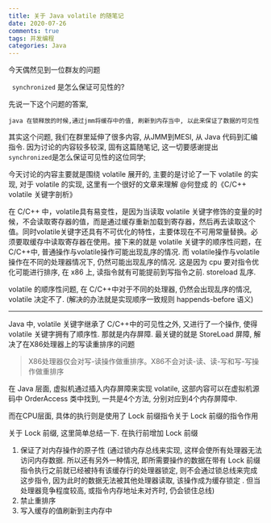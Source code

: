 ```yaml
---
title: 关于 Java volatile 的随笔记
date: 2020-07-26
comments: true
tags: 并发编程
categories: Java
---
```


今天偶然见到一位群友的问题

`` synchronized`` 是怎么保证可见性的?

先说一下这个问题的答案, 

``java 在锁释放的时候,通过jmm将缓存中的值, 刷新到内存当中, 以此来保证了数据的可见性``

<!-- more -->

其实这个问题, 我们在群里延伸了很多内容, 从JMM到MESI, 从 Java 代码到汇编指令. 因为讨论的内容较多较深, 固有这篇随笔记, 这一切要感谢提出 ``synchronized``是怎么保证可见性的这位同学;





今天讨论的内容主要就是围绕 volatile 展开的, 主要的是讨论了一下 volatile 的实现, 对于 volatile 的实现, 这里有一个很好的文章来理解 @何登成 的《C/C++ volatile 关键字剖析》



在 C/C++ 中，volatile具有易变性，是因为当读取 volatile 关键字修饰的变量的时候，不会读取寄存器的值，而是通过缓存重新加载到寄存器，然后再去读取这个值。同时volatile关键字还具有不可优化的特性，主要体现在不可用常量替换。必须要取缓存中读取寄存器在使用。接下来的就是 volatile 关键字的顺序性问题，在 C/C++中, 普通操作与volatile操作可能出现乱序的情况. 而 volatile操作与volatile操作在不同的处理器情况下, 仍然可能出现乱序的情况. 这是因为 cpu 要对指令优化可能进行排序, 在 x86 上, 读指令就有可能提前到写指令之前. storeload 乱序. 



volatile 的顺序性问题, 在 C/C++中对于不同的处理器, 仍然会出现乱序的情况, volatile 决定不了. (解决的办法就是实现顺序一致规则 happends-before 语义)



---

Java 中, volatile 关键字继承了 C/C++中的可见性之外, 又进行了一个操作, 使得 volatile 关键字拥有了顺序性. 那就是内存屏障. 最关键的就是 StoreLoad 屏障, 解决了在X86处理器上的写读重排序的问题

>X86处理器仅会对写-读操作做重排序。X86不会对读-读、读-写和写-写操作做重排序
>



在 Java 层面, 虚拟机通过插入内存屏障来实现 volatile, 这部内容可以在虚拟机源码中 OrderAccess 类中找到, 一共是4个方法, 分别对应到4个内存屏障中.



而在CPU层面, 具体的执行则是使用了 Lock 前缀指令关于 Lock 前缀的指令作用



关于  Lock 前缀, 这里简单总结一下. 在执行前增加 Lock 前缀

1. 保证了对内存操作的原子性 (通过锁内存总线来实现, 这样会使所有处理器无法访问内存数据. 所以还有另外一种情况, 即所需要操作的数据在带有 Lock 前缀指令执行之前就已经被持有该缓存行的处理器锁定, 则不会通过锁总线来完成这步指令, 因为此时的数据无法被其他处理器读取, 该操作成为缓存锁定 . 但当处理器竞争程度较高, 或指令内存地址未对齐时, 仍会锁住总线)
2. 禁止重排序
3. 写入缓存的值刷新到主内存中